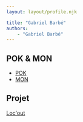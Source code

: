 ```yaml
---
layout: layout/profile.njk

title: "Gabriel Barbé"
authors:
    - "Gabriel Barbé"
---
```


## POK & MON

* [POK](./pok)
* [MON](./mon)

## Projet

[Loc'out](../../../projets/2022-2023/Locout)
